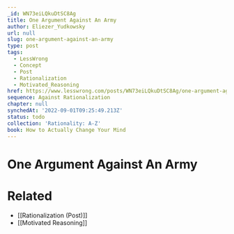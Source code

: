 ```yaml
---
_id: WN73eiLQkuDtSC8Ag
title: One Argument Against An Army
author: Eliezer_Yudkowsky
url: null
slug: one-argument-against-an-army
type: post
tags:
  - LessWrong
  - Concept
  - Post
  - Rationalization
  - Motivated_Reasoning
href: https://www.lesswrong.com/posts/WN73eiLQkuDtSC8Ag/one-argument-against-an-army
sequence: Against Rationalization
chapter: null
synchedAt: '2022-09-01T09:25:49.213Z'
status: todo
collection: 'Rationality: A-Z'
book: How to Actually Change Your Mind
---
```


# One Argument Against An Army


# Related

- [[Rationalization (Post)]]
- [[Motivated Reasoning]]